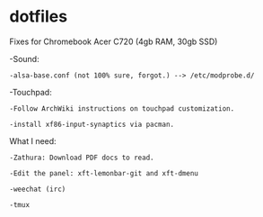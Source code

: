 # dotfiles

Fixes for Chromebook Acer C720 (4gb RAM, 30gb SSD)

  -Sound:
  
    -alsa-base.conf (not 100% sure, forgot.) --> /etc/modprobe.d/
    
  -Touchpad:
  
    -Follow ArchWiki instructions on touchpad customization.
    
    -install xf86-input-synaptics via pacman.

What I need:
  
    -Zathura: Download PDF docs to read.
    
    -Edit the panel: xft-lemonbar-git and xft-dmenu
    
    -weechat (irc)
    
    -tmux
    

